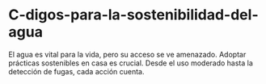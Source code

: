 # C-digos-para-la-sostenibilidad-del-agua
El agua es vital para la vida, pero su acceso se ve amenazado. Adoptar prácticas sostenibles en casa es crucial. Desde el uso moderado hasta la detección de fugas, cada acción cuenta.
